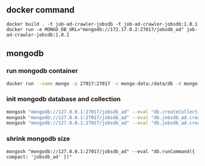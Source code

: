 ## docker command

```
docker build . -t job-ad-crawler-jobsdb -t job-ad-crawler-jobsdb:1.0.1
docker run -e MONGO_DB_URL="mongodb://172.17.0.2:27017/jobsdb_ad" job-ad-crawler-jobsdb:1.0.1
```

## mongodb

### run mongodb container

```bash
docker run --name mongo -p 27017:27017 -v mongo-data:/data/db -d mongo:7.0.11
```

### init mongodb database and collection

```bash
mongosh "mongodb://127.0.0.1:27017/jobsdb_ad" --eval "db.createCollection('jobsdb_ad')"
mongosh "mongodb://127.0.0.1:27017/jobsdb_ad" --eval "db.jobsdb_ad.createIndex({ job_id: -1 })"
mongosh "mongodb://127.0.0.1:27017/jobsdb_ad" --eval "db.jobsdb_ad.createIndex({ job_detail_html_fetched: 1 })"
```

### shrink mongodb size

```
mongosh "mongodb://127.0.0.1:27017/jobsdb_ad" --eval "db.runCommand({ compact: 'jobsdb_ad' })"
```
